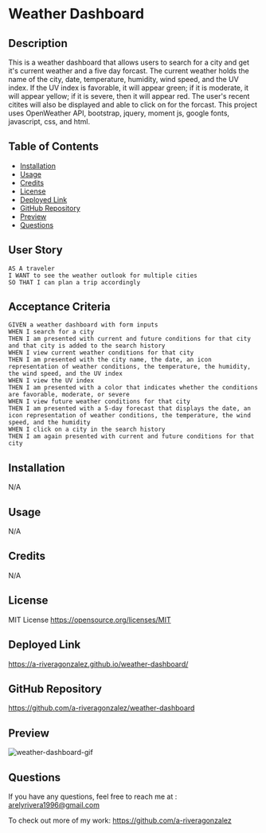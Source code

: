 # Weather Dashboard

## Description

This is a weather dashboard that allows users to search for a city and get it's current weather and a five day forcast. The current weather holds the name of the city, date, temperature, humidity, wind speed, and the UV index. If the UV index is favorable, it will appear green; if it is moderate, it will appear yellow; if it is severe, then it will appear red. The user's recent citites will also be displayed and able to click on for the forcast.
This project uses OpenWeather API, bootstrap, jquery, moment js, google fonts, javascript, css, and html.


## Table of Contents 

- [Installation](#installation)
- [Usage](#usage)
- [Credits](#credits)
- [License](#license)
- [Deployed Link](#deployed-link)
- [GitHub Repository](#github-repository)
- [Preview](#preview)
- [Questions](#questions)

## User Story

```
AS A traveler
I WANT to see the weather outlook for multiple cities
SO THAT I can plan a trip accordingly
```

## Acceptance Criteria

```
GIVEN a weather dashboard with form inputs
WHEN I search for a city
THEN I am presented with current and future conditions for that city and that city is added to the search history
WHEN I view current weather conditions for that city
THEN I am presented with the city name, the date, an icon representation of weather conditions, the temperature, the humidity, the wind speed, and the UV index
WHEN I view the UV index
THEN I am presented with a color that indicates whether the conditions are favorable, moderate, or severe
WHEN I view future weather conditions for that city
THEN I am presented with a 5-day forecast that displays the date, an icon representation of weather conditions, the temperature, the wind speed, and the humidity
WHEN I click on a city in the search history
THEN I am again presented with current and future conditions for that city
```

## Installation
N/A

## Usage
N/A

## Credits
N/A

## License
MIT License 
https://opensource.org/licenses/MIT

## Deployed Link

https://a-riveragonzalez.github.io/weather-dashboard/

## GitHub Repository

https://github.com/a-riveragonzalez/weather-dashboard

## Preview

![weather-dashboard-gif](weather-dashboard.gif)

## Questions
If you have any questions, feel free to reach me at : 
arelyrivera1996@gmail.com

To check out more of my work: 
https://github.com/a-riveragonzalez